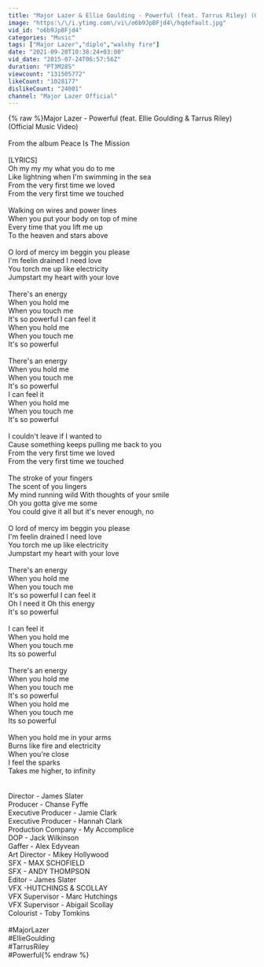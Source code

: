 ```yaml
---
title: "Major Lazer & Ellie Goulding - Powerful (feat. Tarrus Riley) (Official Music Video)"
image: "https:\/\/i.ytimg.com\/vi\/o6b9JpBFjd4\/hqdefault.jpg"
vid_id: "o6b9JpBFjd4"
categories: "Music"
tags: ["Major Lazer","diplo","walshy fire"]
date: "2021-09-20T10:38:24+03:00"
vid_date: "2015-07-24T06:57:56Z"
duration: "PT3M28S"
viewcount: "131505772"
likeCount: "1028177"
dislikeCount: "24001"
channel: "Major Lazer Official"
---
```

{% raw %}Major Lazer - Powerful (feat. Ellie Goulding &amp; Tarrus Riley) (Official Music Video)<br /><br />From the album Peace Is The Mission<br /><br />[LYRICS]<br />Oh my my my what you do to me <br />Like lightning when I'm swimming in the sea <br />From the very first time we loved <br />From the very first time we touched<br /><br />Walking on wires and power lines <br />When you put your body on top of mine <br />Every time that you lift me up <br />To the heaven and stars above<br /><br />O lord of mercy im beggin you please <br />I'm feelin drained I need love <br />You torch me up like electricity <br />Jumpstart my heart with your love<br /><br />There's an energy <br />When you hold me <br />When you touch me <br />It's so powerful I can feel it <br />When you hold me <br />When you touch me <br />It's so powerful<br /><br />There's an energy <br />When you hold me <br />When you touch me <br />It's so powerful <br />I can feel it <br />When you hold me <br />When you touch me <br />It's so powerful<br /><br />I couldn't leave if I wanted to <br />Cause something keeps pulling me back to you <br />From the very first time we loved <br />From the very first time we touched<br /><br />The stroke of your fingers <br />The scent of you lingers <br />My mind running wild With thoughts of your smile <br />Oh you gotta give me some <br />You could give it all but it's never enough, no<br /><br />O lord of mercy im beggin you please <br />I'm feelin drained I need love <br />You torch me up like electricity <br />Jumpstart my heart with your love<br /><br />There's an energy <br />When you hold me <br />When you touch me <br />It's so powerful I can feel it <br />Oh I need it Oh this energy <br />It's so powerful<br /><br />I can feel it <br />When you hold me <br />When you touch me<br />Its so powerful<br /><br />There's an energy<br />When you hold me <br />When you touch me <br />It's so powerful <br />When you hold me <br />When you touch me <br />Its so powerful<br /><br />When you hold me in your arms <br />Burns like fire and electricity <br />When you're close <br />I feel the sparks <br />Takes me higher, to infinity<br /><br /><br />Director - James Slater <br />Producer - Chanse Fyffe<br />Executive Producer - Jamie Clark<br />Executive Producer - Hannah Clark<br />Production Company - My Accomplice <br />DOP - Jack Wilkinson <br />Gaffer - Alex Edyvean <br />Art Director - Mikey Hollywood <br />SFX - MAX SCHOFIELD<br />SFX - ANDY THOMPSON<br />Editor - James Slater<br />VFX -HUTCHINGS &amp; SCOLLAY<br />VFX  Supervisor - Marc Hutchings <br />VFX  Supervisor - Abigail Scollay <br />Colourist - Toby Tomkins <br /><br />#MajorLazer<br />#EllieGoulding<br />#TarrusRiley<br />#Powerful{% endraw %}
